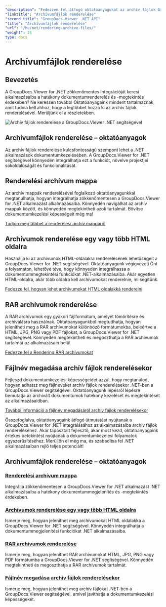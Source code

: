 ```yaml
---
"description": "Fedezzen fel átfogó oktatóanyagokat az archív fájlok GroupDocs.Viewer for .NET használatával történő rendereléséhez. Integrálja zökkenőmentesen és hatékonyan .NET alkalmazásaiba."
"linktitle": "Archívumfájlok renderelése"
"second_title": "GroupDocs.Viewer .NET API"
"title": "Archívumfájlok renderelése"
"url": "/hu/net/rendering-archive-files/"
"weight": 24
type: docs
---
```

# Archívumfájlok renderelése

## Bevezetés

A GroupDocs.Viewer for .NET zökkenőmentes integrációját keresi alkalmazásaiba a hatékony dokumentumrenderelés és -megtekintés érdekében? Ne keressen tovább! Oktatóanyagaink mindent tartalmaznak, amit tudnia kell ahhoz, hogy a legtöbbet hozza ki az archív fájlok renderelésével. Merüljünk el a részletekben.

![Archív fájlok renderelése a GroupDocs.Viewer .NET segítségével](/viewer/rendering-archive-files/image.png)

## Archívumfájlok renderelése – oktatóanyagok

Az archív fájlok renderelése kulcsfontosságú szempont lehet a .NET alkalmazások dokumentumkezelésében. A GroupDocs.Viewer for .NET segítségével könnyedén integrálhatja ezt a funkciót, növelve projektjei sokoldalúságát és funkcionalitását.

## Renderelési archívum mappa

Az archív mappák renderelésével foglalkozó oktatóanyagunkkal megtanulhatja, hogyan integrálhatja zökkenőmentesen a GroupDocs.Viewer for .NET alkalmazást alkalmazásaiba. Könnyedén navigálhat az archív mappák között, és könnyedén megtekintheti azok tartalmát. Bővítse dokumentumkezelési képességeit még ma!

[Tudjon meg többet a renderelési archív mappáról](./render-archive-folder/)

## Archívumok renderelése egy vagy több HTML oldalra

Használja ki az archívumok HTML-oldalakra renderelésének lehetőségeit a GroupDocs.Viewer for .NET segítségével. Oktatóanyagunk végigvezeti Önt a folyamaton, lehetővé téve, hogy könnyedén integrálhassa a dokumentummegtekintési funkciókat .NET-alkalmazásaiba. Akár egyetlen HTML-oldalra, akár több oldalra kell archívumokat renderelnie, mi segítünk.

[Fedezze fel, hogyan lehet archívumokat HTML oldalakká renderelni](./render-archives-html/)

## RAR archívumok renderelése

A RAR archívumok egy gyakori fájlformátum, amelyet tömörítésre és archiválásra használnak. Oktatóanyagunkból megtudhatja, hogyan jelenítheti meg a RAR archívumokat különböző formátumokba, beleértve a HTML, JPG, PNG vagy PDF fájlokat, a GroupDocs.Viewer for .NET segítségével. Könnyedén megtekintheti és megoszthatja a RAR archívumok tartalmát az alkalmazásain belül.

[Fedezze fel a Rendering RAR archívumokat](./render-rar/)

## Fájlnév megadása archív fájlok renderelésekor

Fejleszd dokumentumkezelési képességeidet azzal, hogy megtanulod, hogyan adhatsz meg fájlneveket archív fájlok renderelésekor .NET-ben a GroupDocs.Viewer segítségével. Oktatóanyagunk lépésről lépésre bemutatja az archivált dokumentumok hatékony kezelését és megtekintését az alkalmazásaidban.

[További információ a fájlnév megadásáról archív fájlok renderelésekor](./specify-filename-render-archive/)

Összefoglalva, oktatóanyagaink átfogó útmutatást nyújtanak a GroupDocs.Viewer for .NET integrálásához az alkalmazásaiba archív fájlok rendereléséhez. Akár tapasztalt fejlesztő, akár most kezd, oktatóanyagaink értékes betekintést nyújtanak a dokumentumkezelési folyamatok egyszerűsítéséhez. Merüljön el még ma, és szabadítsa fel .NET alkalmazásaiban rejlő teljes potenciált!
## Archívumfájlok renderelése – oktatóanyagok
### [Renderelési archívum mappa](./render-archive-folder/)
Integrálja zökkenőmentesen a GroupDocs.Viewer for .NET alkalmazást .NET alkalmazásaiba a hatékony dokumentummegjelenítés és -megtekintés érdekében.
### [Archívumok renderelése egy vagy több HTML oldalra](./render-archives-html/)
Ismerje meg, hogyan jeleníthet meg archívumokat HTML oldalakká a GroupDocs.Viewer for .NET segítségével. Könnyedén integrálhatja a dokumentummegjelenítési funkciókat .NET alkalmazásaiba.
### [RAR archívumok renderelése](./render-rar/)
Ismerje meg, hogyan jeleníthet RAR archívumokat HTML, JPG, PNG vagy PDF formátumba a GroupDocs.Viewer for .NET segítségével. Könnyedén megtekintheti és megoszthatja a RAR archívumok tartalmát.
### [Fájlnév megadása archív fájlok renderelésekor](./specify-filename-render-archive/)
Ismerje meg, hogyan jeleníthet meg archív fájlokat .NET-ben a GroupDocs.Viewer segítségével, amivel javíthatja a dokumentumkezelési képességeket.